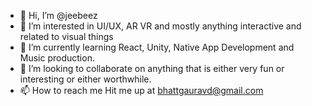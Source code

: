 - 👋 Hi, I’m @jeebeez
- 👀 I’m interested in UI/UX, AR VR and mostly anything interactive and related to visual things
- 🌱 I’m currently learning React, Unity, Native App Development and Music production.
- 💞️ I’m looking to collaborate on anything that is either very fun or interesting or either worthwhile.
- 📫 How to reach me Hit me up at bhattgauravd@gmail.com

<!---
jeebeez/jeebeez is a ✨ special ✨ repository because its `README.md` (this file) appears on your GitHub profile.
You can click the Preview link to take a look at your changes.
--->

